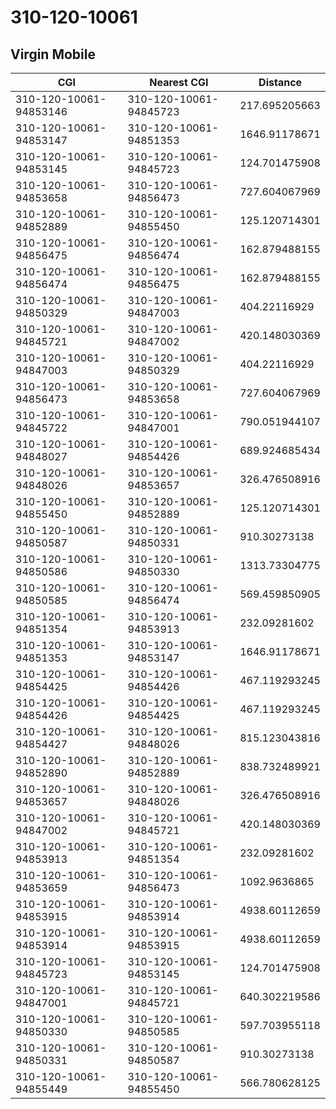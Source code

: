 # 310-120-10061
## Virgin Mobile


| CGI | Nearest CGI | Distance |
|-----|-------------|----------|
| 310-120-10061-94853146 | 310-120-10061-94845723 | 217.695205663 |
| 310-120-10061-94853147 | 310-120-10061-94851353 | 1646.91178671 |
| 310-120-10061-94853145 | 310-120-10061-94845723 | 124.701475908 |
| 310-120-10061-94853658 | 310-120-10061-94856473 | 727.604067969 |
| 310-120-10061-94852889 | 310-120-10061-94855450 | 125.120714301 |
| 310-120-10061-94856475 | 310-120-10061-94856474 | 162.879488155 |
| 310-120-10061-94856474 | 310-120-10061-94856475 | 162.879488155 |
| 310-120-10061-94850329 | 310-120-10061-94847003 | 404.22116929 |
| 310-120-10061-94845721 | 310-120-10061-94847002 | 420.148030369 |
| 310-120-10061-94847003 | 310-120-10061-94850329 | 404.22116929 |
| 310-120-10061-94856473 | 310-120-10061-94853658 | 727.604067969 |
| 310-120-10061-94845722 | 310-120-10061-94847001 | 790.051944107 |
| 310-120-10061-94848027 | 310-120-10061-94854426 | 689.924685434 |
| 310-120-10061-94848026 | 310-120-10061-94853657 | 326.476508916 |
| 310-120-10061-94855450 | 310-120-10061-94852889 | 125.120714301 |
| 310-120-10061-94850587 | 310-120-10061-94850331 | 910.30273138 |
| 310-120-10061-94850586 | 310-120-10061-94850330 | 1313.73304775 |
| 310-120-10061-94850585 | 310-120-10061-94856474 | 569.459850905 |
| 310-120-10061-94851354 | 310-120-10061-94853913 | 232.09281602 |
| 310-120-10061-94851353 | 310-120-10061-94853147 | 1646.91178671 |
| 310-120-10061-94854425 | 310-120-10061-94854426 | 467.119293245 |
| 310-120-10061-94854426 | 310-120-10061-94854425 | 467.119293245 |
| 310-120-10061-94854427 | 310-120-10061-94848026 | 815.123043816 |
| 310-120-10061-94852890 | 310-120-10061-94852889 | 838.732489921 |
| 310-120-10061-94853657 | 310-120-10061-94848026 | 326.476508916 |
| 310-120-10061-94847002 | 310-120-10061-94845721 | 420.148030369 |
| 310-120-10061-94853913 | 310-120-10061-94851354 | 232.09281602 |
| 310-120-10061-94853659 | 310-120-10061-94856473 | 1092.9636865 |
| 310-120-10061-94853915 | 310-120-10061-94853914 | 4938.60112659 |
| 310-120-10061-94853914 | 310-120-10061-94853915 | 4938.60112659 |
| 310-120-10061-94845723 | 310-120-10061-94853145 | 124.701475908 |
| 310-120-10061-94847001 | 310-120-10061-94845721 | 640.302219586 |
| 310-120-10061-94850330 | 310-120-10061-94850585 | 597.703955118 |
| 310-120-10061-94850331 | 310-120-10061-94850587 | 910.30273138 |
| 310-120-10061-94855449 | 310-120-10061-94855450 | 566.780628125 |
